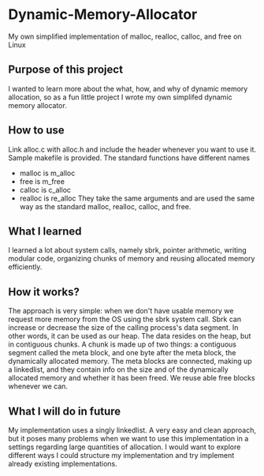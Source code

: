 # Dynamic-Memory-Allocator
My own simplified implementation of malloc, realloc, calloc, and free on Linux

## Purpose of this project
I wanted to learn more about the what, how, and why of dynamic memory allocation, so as a fun little project I wrote my own simplifed dynamic memory allocator.

## How to use
Link alloc.c with alloc.h and include the header whenever you want to use it. Sample makefile is provided.
The standard functions have different names
- malloc is m_alloc
- free is m_free
- calloc is c_alloc
- realloc is re_alloc
They take the same arguments and are used the same way as the standard malloc, realloc, calloc, and free.

## What I learned
I learned a lot about system calls, namely sbrk, pointer arithmetic, writing modular code, organizing chunks of memory and reusing allocated memory efficiently.

## How it works?
The approach is very simple: when we don't have usable memory we request more memory from the OS using the sbrk system call. Sbrk can increase or decrease the size of the calling process's data segment. In other words, it can be used as our heap. The data resides on the heap, but in contiguous chunks. A chunk is made up of two things: a contiguous segment called the meta block, and one byte after the meta block, the dynamically allocated memory. The meta blocks are connected, making up a linkedlist, and they contain info on the size and of the dynamically allocated memory and whether it has been freed. We reuse able free blocks whenever we can.

## What I will do in future
My implementation uses a singly linkedlist. A very easy and clean approach, but it poses many problems when we want to use this implementation in a settings regarding large quantities of allocation. I would want to explore different ways I could structure my implementation and try implement already existing implementations. 



